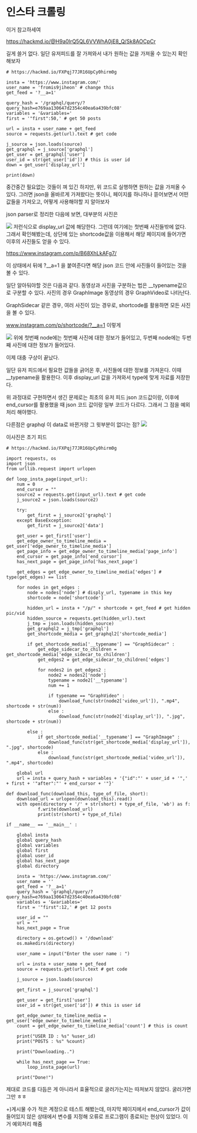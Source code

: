 # 인스타 크롤링

이거 참고하세여

https://hackmd.io/@H9a0IrQ5QL6VVWhA0jE8_Q/Sk8AOCpCr

길게 쓸거 없다. 일단 유저피드를 잘 가져와서 내가 원하는 값을 가져올 수 있는지 확인해보자

```
# https://hackmd.io/FXPqj77JR16UpCy0hirm0g

insta = 'https://www.instagram.com/'
user_name = 'fromis9jiheon' # change this
get_feed = '?__a=1'

query_hash = '/graphql/query/?query_hash=e769aa130647d2354c40ea6a439bfc08'
variables = '&variables='
first = '"first":50,' # get 50 posts

url = insta + user_name + get_feed
source = requests.get(url).text # get code

j_source = json.loads(source)
get_graphql = j_source['graphql']
get_user = get_graphql['user']
user_id = str(get_user['id']) # this is user id
down = get_user['display_url']

print(down)
```

중간중간 필요없는 것들이 껴 있긴 하지만, 위 코드로 실행하면 원하는 값을 가져올 수 있다.
그러면 json을 올바르게 가져왔다는 뜻이니, 페이지를 하나하나 뜯어보면서 어떤 값들을 가져오고, 어떻게 사용해야할 지 알아보자

json parser로 정리한 다음에 보면, 대부분의 사진은

![](https://i.imgur.com/4hchJx4.png)
저런식으로  display_url 값에 해당한다. 그런데 여기에는 첫번째 사진들밖에 없다. 그래서 확인해봤는데, 상단에 있는 shortcode값을 이용해서 해당 페이지에 들어가면 이후의 사진들도 얻을 수 있다.

https://www.instagram.com/p/B68XhLkAFg7/

이 상태에서 뒤에 ?__a=1 을 붙여준다면 해당 json 코드 안에 사진들이 들어있는 것을 볼 수 있다.

일단 알아둬야할 것은 다음과 같다. 동영상과 사진을 구분하는 법은 __typename값으로 구분할 수 있다.
사진의 경우  GraphImage
동영상의 경우 GraphVideo로 나타난다.

GraphSidecar 같은 경우, 여러 사진이 있는 경우로, shortcode를 활용하면 모든 사진을 볼 수 있다.

www.instagram.com/p/shortcode/?__a=1
이렇게

![](https://i.imgur.com/7HiDwLp.png)
위에 첫번째 node에는 첫번째 사진에 대한 정보가 들어있고, 두번째 node에는 두번째 사진에 대한 정보가 들어있다.

이제 대충 구상이 끝났다.

일단 유저 피드에서 필요한 값들을 긁어온 후, 사진들에 대한 정보를 가져온다. 이때 __typename을 활용한다. 이후 display_url 값을 가져와서 type에 맞게 자료를 저장한다.

위 과정대로 구현하면서 생긴 문제로는 최초의 유저 피드 json 코드값이랑, 이후에 end_cursor를 활용했을 때 json 코드 값이랑 일부 코드가 다르다. 그래서 그 점을 예외처리 해야했다.

다른점은 graphql 이 data로 바뀐거랑 그 윗부분이 없다는 점?
![](https://i.imgur.com/IMGDlmr.png)

이사진은 초기 피드



```
# https://hackmd.io/FXPqj77JR16UpCy0hirm0g

import requests, os
import json
from urllib.request import urlopen

def loop_insta_page(input_url):
    num = 0
    end_cursor = ""
    source2 = requests.get(input_url).text # get code
    j_source2 = json.loads(source2)

    try:
        get_first = j_source2['graphql']
    except BaseException:
        get_first = j_source2['data'] 

    get_user = get_first['user']
    get_edge_owner_to_timeline_media = get_user['edge_owner_to_timeline_media']
    get_page_info = get_edge_owner_to_timeline_media['page_info']
    end_cursor = get_page_info['end_cursor']
    has_next_page = get_page_info['has_next_page']

    get_edges = get_edge_owner_to_timeline_media['edges'] # type(get_edges) == list
    
    for nodes in get_edges :
        node = nodes['node'] # disply_url, typename in this key
        shortcode = node['shortcode']
        
        hidden_url = insta + "/p/" + shortcode + get_feed # get hidden pic/vid
        hidden_source = requests.get(hidden_url).text
        j_tmp = json.loads(hidden_source)
        get_graphql2 = j_tmp['graphql']
        get_shortcode_media = get_graphql2['shortcode_media']
    
        if get_shortcode_media['__typename'] == "GraphSidecar" :
            get_edge_sidecar_to_children = get_shortcode_media['edge_sidecar_to_children']
            get_edges2 = get_edge_sidecar_to_children['edges']
        
            for nodes2 in get_edges2 :
                node2 = nodes2['node']
                typename = node2['__typename']
                num += 1
            
                if typename == "GraphVideo" :
                    download_func(str(node2['video_url']), ".mp4", shortcode + str(num))
                else :
                    download_func(str(node2['display_url']), ".jpg", shortcode + str(num))
        
        else :
            if get_shortcode_media['__typename'] == "GraphImage" :
                download_func(str(get_shortcode_media['display_url']), ".jpg", shortcode)
            else :
                download_func(str(get_shortcode_media['video_url']), ".mp4", shortcode)
          
    global url
    url = insta + query_hash + variables + '{"id":"' + user_id + '",' + first + '"after":"' + end_cursor + '"}'
    
def download_func(download_this, type_of_file, short):
    download_url = urlopen(download_this).read()
    with open(directory + '/' + str(short) + type_of_file, 'wb') as f:
            f.write(download_url)
            print(str(short) + type_of_file)

if __name__ == '__main__' :
    
    global insta
    global query_hash
    global variables
    global first
    global user_id
    global has_next_page
    global directory
    
    insta = 'https://www.instagram.com/'
    user_name = '' 
    get_feed = '?__a=1'
    query_hash = 'graphql/query/?query_hash=e769aa130647d2354c40ea6a439bfc08'
    variables = '&variables='
    first = '"first":12,' # get 12 posts
    
    user_id = ""
    url = ""
    has_next_page = True
    
    directory = os.getcwd() + '/download'
    os.makedirs(directory)
    
    user_name = input("Enter the user name : ")
    
    url = insta + user_name + get_feed
    source = requests.get(url).text # get code

    j_source = json.loads(source)

    get_first = j_source['graphql']

    get_user = get_first['user']
    user_id = str(get_user['id']) # this is user id

    get_edge_owner_to_timeline_media = get_user['edge_owner_to_timeline_media']
    count = get_edge_owner_to_timeline_media['count'] # this is count
    
    print("USER ID : %s" %user_id)
    print("POSTS : %s" %count)
    
    print("Downloading..")
    
    while has_next_page == True:
        loop_insta_page(url)
        
    print("Done!")
```

제대로 코드를 다듬은 게 아니라서 효율적으로 굴러가는지는 따져보지 않았다.
굴러가면 그만 ㅎㅎ

+)게시물 수가 적은 계정으로 테스트 해봤는데, 마지막 페이지에서 end_cursor가 값이 들어있지 않은 상태에서 변수를 지정해 오류로 프로그램이 종료되는 현상이 있었다.
이거 예외처리 해줌